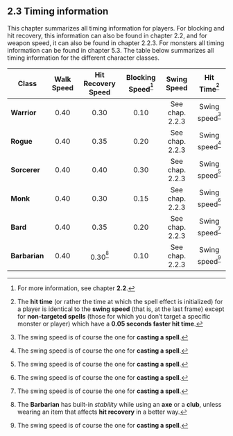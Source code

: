 ## 2.3 Timing information

This chapter summarizes all timing information for players. For blocking and hit recovery, this information can also be found in chapter 2.2, and for weapon speed, it can also be found in chapter 2.2.3. For monsters all timing information can be found in chapter 5.3. The table below summarizes all timing information for the different character classes.

| **Class**     | **Walk Speed** | **Hit Recovery Speed** | **Blocking Speed**<sup>[^13]</sup> | **Swing Speed** | **Hit Time**<sup>[^14]</sup> |
|--------------|:--------------:|:---------------------:|:--------------------------------:|:--------------:|:----------------:|
| **Warrior**   | 0.40  | 0.30  | 0.10  | See chap. 2.2.3  | Swing speed<sup>[^15]</sup>  |
| **Rogue**     | 0.40  | 0.35  | 0.20  | See chap. 2.2.3  | Swing speed<sup>[^15]</sup>  |
| **Sorcerer**  | 0.40  | 0.40  | 0.30  | See chap. 2.2.3  | Swing speed<sup>[^15]</sup>  |
| **Monk**      | 0.40  | 0.30  | 0.15  | See chap. 2.2.3  | Swing speed<sup>[^15]</sup>  |
| **Bard**      | 0.40  | 0.35  | 0.20  | See chap. 2.2.3  | Swing speed<sup>[^15]</sup>  |
| **Barbarian** | 0.40  | 0.30<sup>[^16]</sup>  | 0.10  | See chap. 2.2.3  | Swing speed<sup>[^15]</sup>  |

[^13]: For more information, see chapter **2.2**.  
[^14]: The **hit time** (or rather the time at which the spell effect is initialized) for a player is identical to the **swing speed** (that is, at the last frame) except for **non-targeted spells** (those for which you don’t target a specific monster or player) which have a **0.05 seconds faster hit time**.  
[^15]: The swing speed is of course the one for **casting a spell**.  
[^16]: The **Barbarian** has built-in *stability* while using an **axe** or a **club**, unless wearing an item that affects **hit recovery** in a better way.  